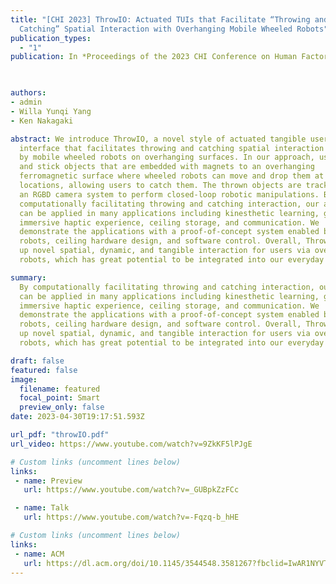 ```yaml
---
title: "[CHI 2023] ThrowIO: Actuated TUIs that Facilitate “Throwing and
  Catching” Spatial Interaction with Overhanging Mobile Wheeled Robots"
publication_types:
  - "1"
publication: In *Proceedings of the 2023 CHI Conference on Human Factors in Computing Systems*

  

authors:
- admin
- Willa Yunqi Yang
- Ken Nakagaki

abstract: We introduce ThrowIO, a novel style of actuated tangible user
  interface that facilitates throwing and catching spatial interaction powered
  by mobile wheeled robots on overhanging surfaces. In our approach, users throw
  and stick objects that are embedded with magnets to an overhanging
  ferromagnetic surface where wheeled robots can move and drop them at desired
  locations, allowing users to catch them. The thrown objects are tracked with
  an RGBD camera system to perform closed-loop robotic manipulations. By
  computationally facilitating throwing and catching interaction, our approach
  can be applied in many applications including kinesthetic learning, gaming,
  immersive haptic experience, ceiling storage, and communication. We
  demonstrate the applications with a proof-of-concept system enabled by wheeled
  robots, ceiling hardware design, and software control. Overall, ThrowIO opens
  up novel spatial, dynamic, and tangible interaction for users via overhanging
  robots, which has great potential to be integrated into our everyday space.

summary: 
  By computationally facilitating throwing and catching interaction, our approach
  can be applied in many applications including kinesthetic learning, gaming,
  immersive haptic experience, ceiling storage, and communication. We
  demonstrate the applications with a proof-of-concept system enabled by wheeled
  robots, ceiling hardware design, and software control. Overall, ThrowIO opens
  up novel spatial, dynamic, and tangible interaction for users via overhanging
  robots, which has great potential to be integrated into our everyday space.

draft: false
featured: false
image:
  filename: featured
  focal_point: Smart
  preview_only: false
date: 2023-04-30T19:17:51.593Z

url_pdf: "throwIO.pdf"
url_video: https://www.youtube.com/watch?v=9ZkKF5lPJgE

# Custom links (uncomment lines below)
links:
 - name: Preview
   url: https://www.youtube.com/watch?v=_GUBpkZzFCc

 - name: Talk
   url: https://www.youtube.com/watch?v=-Fqzq-b_hHE

# Custom links (uncomment lines below)
links:
 - name: ACM
   url: https://dl.acm.org/doi/10.1145/3544548.3581267?fbclid=IwAR1NYVTKMuYF1zzBgmdYRIwDKk0kiBv1JvcfYoygjaXl2Yw4G7Xc9lpWg2k
---
```

